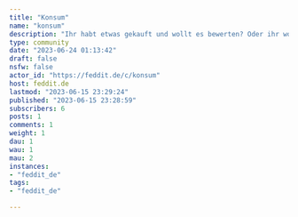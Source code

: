 ```yaml
---
title: "Konsum" 
name: "konsum"
description: "Ihr habt etwas gekauft und wollt es bewerten? Oder ihr wollt etwas kaufen, und wisst nicht, welches das richtige Produkt ist? Hier kann man sich austauschen."
type: community
date: "2023-06-24 01:13:42"
draft: false
nsfw: false
actor_id: "https://feddit.de/c/konsum"
host: feddit.de
lastmod: "2023-06-15 23:29:24"
published: "2023-06-15 23:28:59"
subscribers: 6
posts: 1
comments: 1
weight: 1
dau: 1
wau: 1
mau: 2
instances:
- "feddit_de"
tags: 
- "feddit_de"

---
```

